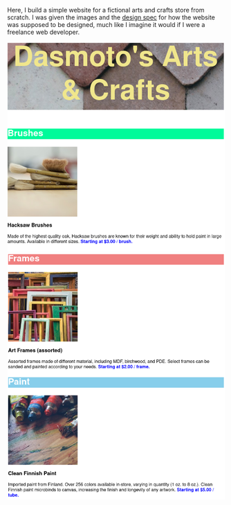 Here, I build a simple website for a fictional arts and crafts store from scratch. I was given the images and the [design spec]('./dasmotos-arts_redline.webp') for how the website was supposed to be designed, much like I imagine it would if I were a freelance web developer.

![Screenshot](art_store1.png)
![Screenshot](art_store2.png) 
